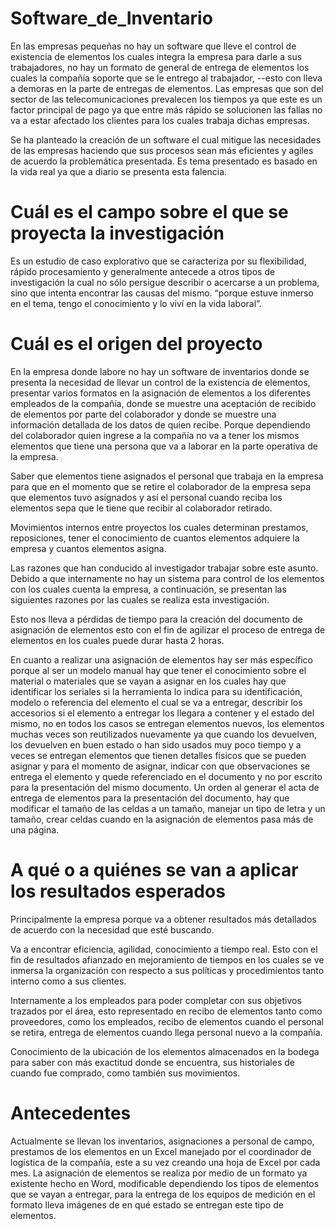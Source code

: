 # Software_de_Inventario
En las empresas pequeñas no hay un software que lleve el control de existencia de elementos los cuales integra la empresa para darle a sus trabajadores, no hay un formato de general de entrega de elementos los cuales la compañía soporte que se le entrego al trabajador, --esto con lleva a demoras en la parte de entregas de elementos. Las empresas que son del sector de las telecomunicaciones prevalecen los tiempos ya que este es un factor principal de pago ya que entre más rápido se solucionen las fallas no va a estar afectado los clientes 
para los cuales trabaja dichas empresas. 

Se ha planteado la creación de un software el cual mitigue las necesidades de las empresas haciendo que sus procesos sean más eficientes y agiles de acuerdo la problemática presentada. Es tema presentado es basado en la vida real ya que a diario se presenta esta falencia.

# Cuál es el campo sobre el que se proyecta la investigación

Es un estudio de caso explorativo que se caracteriza por su flexibilidad, rápido procesamiento y generalmente antecede a otros tipos de investigación la cual no sólo persigue describir o acercarse a un problema, sino que intenta encontrar las causas del mismo.
“porque estuve inmerso en el tema, tengo el conocimiento y lo viví en la vida laboral”.

# Cuál es el origen del proyecto

En la empresa donde labore no hay un software de inventarios donde se presenta la necesidad de llevar un control de la existencia de elementos, presentar varios formatos en la asignación de elementos a los diferentes empleados de la compañía, donde se muestre una aceptación de recibido de elementos por parte del colaborador y donde se muestre una información detallada de los datos de quien recibe. Porque dependiendo del colaborador quien ingrese a la compañía no va a tener los mismos elementos que tiene una persona que va a laborar en la parte operativa de la empresa.

Saber que elementos tiene asignados el personal que trabaja en la empresa para que en el momento que se retire el colaborador de la empresa sepa que elementos tuvo asignados y así el personal cuando reciba los elementos sepa que le tiene que recibir al colaborador retirado.

Movimientos internos entre proyectos los cuales determinan prestamos, reposiciones, tener el conocimiento de cuantos elementos adquiere la empresa y cuantos elementos asigna.

Las razones que han conducido al investigador trabajar sobre este asunto. Debido a que internamente no hay un sistema para control de los elementos con los cuales cuenta la empresa, a continuación, se presentan las siguientes razones por las cuales se realiza esta investigación.

Esto nos lleva a pérdidas de tiempo para la creación del documento de asignación de elementos esto con el fin de agilizar el proceso de entrega de elementos en los cuales puede durar hasta 2 horas.

En cuanto a realizar una asignación de elementos hay ser más específico porque al ser un modelo manual hay que tener el conocimiento sobre el material o materiales que se vayan a asignar en los cuales hay que identificar los seriales si la herramienta lo indica para su identificación, modelo o referencia del elemento el cual se va a entregar, describir los accesorios si el elemento a entregar los llegara a contener y el estado del mismo, no en todos los casos se entregan elementos nuevos, los elementos muchas veces son reutilizados nuevamente ya que cuando los devuelven, los devuelven en buen estado o han sido usados muy poco tiempo y a veces se entregan elementos que tienen detalles físicos que se pueden asignar y para el momento de asignar, indicar con que observaciones se entrega el elemento y quede referenciado en el documento y no por escrito para la presentación del mismo documento.
Un orden al generar el acta de entrega de elementos para la presentación del documento, hay que modificar el tamaño de las celdas a un tamaño, manejar un tipo de letra y un tamaño, crear celdas cuando en la asignación de elementos pasa más de una página.

# A qué o  a quiénes se van a aplicar los resultados esperados

Principalmente la empresa porque va a obtener resultados más detallados de acuerdo con la necesidad que esté buscando.

Va a encontrar eficiencia, agilidad, conocimiento a tiempo real. Esto con el fin de resultados afianzado en mejoramiento de tiempos en los cuales se ve inmersa la organización con respecto a sus políticas y procedimientos tanto interno como a sus clientes.

Internamente a los empleados para poder completar con sus objetivos trazados por el área, esto representado en recibo de elementos tanto como proveedores, como los empleados, recibo de elementos cuando el personal se retira, entrega de elementos cuando llega personal nuevo a la compañía. 

Conocimiento de la ubicación de los elementos almacenados en la bodega para saber con más exactitud donde se encuentra, sus historiales de cuando fue comprado, como también sus movimientos.

# Antecedentes

Actualmente se llevan los inventarios, asignaciones a personal de campo, prestamos de los elementos en un Excel manejado por el coordinador de logística de la compañía, este a su vez creando una hoja de Excel por cada mes.
La asignación de elementos se realiza por medio de un formato ya existente hecho en Word, modificable dependiendo los tipos de elementos que se vayan a entregar, para la entrega de los equipos de medición en el formato lleva imágenes de en qué estado se entregan este tipo de elementos.


